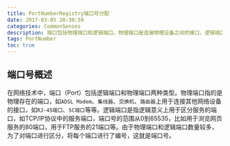 ```yaml
---
title: PortNumberRegistry端口号分配
date: 2017-03-05 20:30:59
categories: CommonSenses
description: 端口包括物理端口和逻辑端口。物理端口是连接物理设备之间的接口，逻辑端口是逻辑上用于区分服务的端口。
tags: PortNumber
toc: true
---
```


## 端口号概述
在网络技术中，端口（Port）包括逻辑端口和物理端口两种类型。物理端口指的是物理存在的端口，如`ADSL Modem`、`集线器`、`交换机`、`路由器`上用于连接其他网络设备的接口，如`RJ-45端口`、`SC端口`等等。逻辑端口是指逻辑意义上用于区分服务的端口，如TCP/IP协议中的服务端口，端口号的范围从0到65535，比如用于浏览网页服务的80端口，用于FTP服务的21端口等。由于物理端口和逻辑端口数量较多，为了对端口进行区分，将每个端口进行了编号，这就是端口号。


